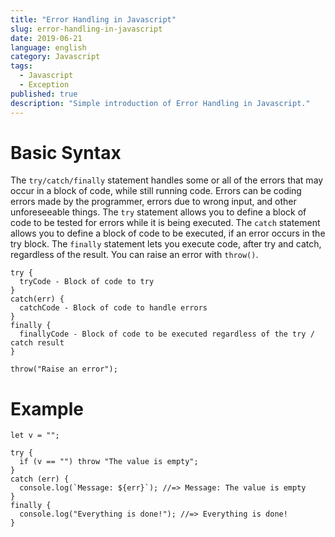 ```yaml
---
title: "Error Handling in Javascript"
slug: error-handling-in-javascript
date: 2019-06-21
language: english
category: Javascript
tags:
  - Javascript
  - Exception
published: true
description: "Simple introduction of Error Handling in Javascript."
---
```

# Basic Syntax

The `try/catch/finally` statement handles some or all of the errors that may occur in a block of code, while still running code.
Errors can be coding errors made by the programmer, errors due to wrong input, and other unforeseeable things.
The `try` statement allows you to define a block of code to be tested for errors while it is being executed.
The `catch` statement allows you to define a block of code to be executed, if an error occurs in the try block.
The `finally` statement lets you execute code, after try and catch, regardless of the result.
You can raise an error with `throw()`.

```JS
try {
  tryCode - Block of code to try
}
catch(err) {
  catchCode - Block of code to handle errors
}
finally {
  finallyCode - Block of code to be executed regardless of the try / catch result
}

throw("Raise an error");
```

# Example

```JS
let v = "";

try {
  if (v == "") throw "The value is empty";
}
catch (err) {
  console.log(`Message: ${err}`); //=> Message: The value is empty
}
finally {
  console.log("Everything is done!"); //=> Everything is done!
}
```
